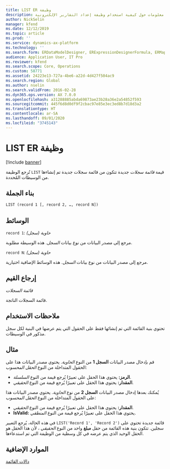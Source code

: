 ```yaml
---
title: LIST ER وظيفة
description: يوفر هذا الموضوع معلومات حول كيفية استخدام وظيفة إعداد التقارير الإلكترونية LIST (ER).
author: NickSelin
manager: kfend
ms.date: 12/12/2019
ms.topic: article
ms.prod: ''
ms.service: dynamics-ax-platform
ms.technology: ''
ms.search.form: ERDataModelDesigner, ERExpressionDesignerFormula, ERMappedFormatDesigner, ERModelMappingDesigner
audience: Application User, IT Pro
ms.reviewer: kfend
ms.search.scope: Core, Operations
ms.custom: 58771
ms.assetid: 24223e13-727a-4be6-a22d-4d427f504ac9
ms.search.region: Global
ms.author: nselin
ms.search.validFrom: 2016-02-28
ms.dyn365.ops.version: AX 7.0.0
ms.openlocfilehash: a31288885abda69873ae23b28a36e2a54852f593
ms.sourcegitcommit: 445f6d8d0df9f2cbac97e85e3ec3ed8b7d18d3a2
ms.translationtype: HT
ms.contentlocale: ar-SA
ms.lasthandoff: 09/01/2020
ms.locfileid: "3745143"
---
```

# <a name="list-er-function"></a>LIST ER وظيفة

[!include [banner](../includes/banner.md)]

تُرجع الوظيفة `LIST` قيمة *قائمة سجلات* جديدة تتكون من قائمة سجلات جديدة تم إنشاءها من الوسيطات المُحددة.

## <a name="syntax"></a>بناء الجملة

```vb
LIST (record 1 [, record 2, …, record N])
```

## <a name="arguments"></a>الوسائط

`record 1`: *حاوية (سجل)*

مرجع إلى مصدر البيانات من نوع بيانات *السجل*. هذه الوسيطة مطلوبة.

`record N`: *حاوية (سجل)*

مرجع إلى مصدر البيانات من نوع بيانات *السجل*. هذه الوسائط الإضافية اختيارية.

## <a name="return-values"></a>إرجاع القيم

*قائمة السجلات*

قائمة السجلات الناتجة.

## <a name="usage-notes"></a>ملاحظات الاستخدام

تحتوي بنية القائمة التي تم إنشائها فقط على الحقول التي يتم عرضها في البنية لكل سجل مذكور في الوسيطات.

## <a name="example"></a>مثال

قم بإدخال مصدر البيانات **السجل 1** من النوع *الحاوية*. يحتوي مصدر البيانات هذا على الحقول المتداخلة من النوع *الحقل المحسوب*:

- **الرمز:** يحتوي هذا الحقل على تعبيرًا يُرجع قيمة من النوع *السلسلة*.
- **المقدار:** يحتوي هذا الحقل على تعبيرًا يُرجع قيمة من النوع *الحقيقي*.

يُمكنك بعدها إدخال مصدر البيانات **السجل 2** من نوع *الحاوية*. يحتوي مصدر البيانات هذا على الحقول المتداخلة من النوع *الحقل المحسوب*:

- **المقدار:** يحتوي هذا الحقل على تعبيرًا يُرجع قيمة من النوع *الحقيقي*.
- **IsValid:** يحتوي هذا الحقل على تعبيرًا يُرجع قيمة من النوع *المنطقي*.

في هذه الحالة، يُرجع التعبير `LIST('Record 1', 'Record 2')` قائمة جديدة تحتوي على سجلين. تتكون بنية هذه القائمة من حقل **مبلغ** واحد من النوع *الحقيقي* ، لأن هذا الحقل هو الحقل الوحيد الذي يتم عرضه في كل وسطية من الوظيفة التي تم استدعاءها.

## <a name="additional-resources"></a>الموارد الإضافية

[دالات القائمة](er-functions-category-list.md)
